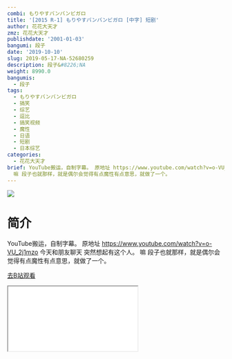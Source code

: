 ```yaml
---
combi: もりやすバンバンビガロ
title: '[2015 R-1] もりやすバンバンビガロ [中字] 短剧'
author: 花花大天才
zmz: 花花大天才
publishdate: '2001-01-03'
bangumi: 段子
date: '2019-10-10'
slug: 2019-05-17-NA-52680259
description: 段子&#8226;NA
weight: 8990.0
bangumis:
  - 段子
tags:
  - もりやすバンバンビガロ
  - 搞笑
  - 综艺
  - 逗比
  - 搞笑视频
  - 魔性
  - 日语
  - 短剧
  - 日本综艺
categories:
  - 花花大天才
brief: YouTube搬运，自制字幕。 原地址 https://www.youtube.com/watch?v=o-VU_2j1mzo 今天和朋友聊天 突然想起有这个人。
  嘛 段子也就那样，就是偶尔会觉得有点魔性有点意思，就做了一个。
---
```

![](https://raw.githubusercontent.com/tcgriffith/owaraisite/master/static/tmpimg/5effa74dffe7d7638a13bca95bf186fa4295d573.jpg.480.jpg)
# 简介  
YouTube搬运，自制字幕。
原地址 https://www.youtube.com/watch?v=o-VU_2j1mzo
今天和朋友聊天 突然想起有这个人。
嘛  段子也就那样，就是偶尔会觉得有点魔性有点意思，就做了一个。  

[去B站观看](https://www.bilibili.com/video/av52680259/)
<div class ="resp-container"><iframe class="testiframe" src="//player.bilibili.com/player.html?aid=52680259"", scrolling="no", allowfullscreen="true" > </iframe></div> 
